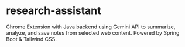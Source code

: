 # research-assistant
Chrome Extension with Java backend using Gemini API to summarize, analyze, and save notes from selected web content. Powered by Spring Boot &amp; Tailwind CSS.
